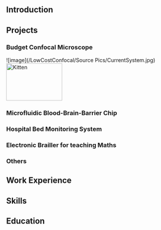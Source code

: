 ## Introduction


## Projects

### Budget Confocal Microscope

![image](/LowCostConfocal/Source Pics/CurrentSystem.jpg)
<img src="/LowCostConfocal/Source Pics/CurrentSystem.jpg" alt="Kitten" title="A cute kitten" width="150" height="100" /> 

### Microfluidic Blood-Brain-Barrier Chip


### Hospital Bed Monitoring System


### Electronic Brailler for teaching Maths


### Others


## Work Experience

## Skills

## Education




